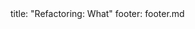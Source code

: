 <frontmatter>
title: "Refactoring: What"
footer: footer.md
</frontmatter>

<include src="navbar.md" boilerplate />

<include src="unit-inPage-asFlat.md" boilerplate />